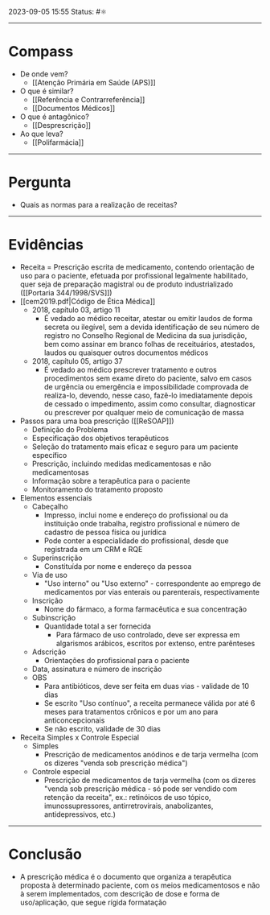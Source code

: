 2023-09-05 15:55
Status: #⚛ 

---
# Compass
- De onde vem?
	- [[Atenção Primária em Saúde (APS)]]
- O que é similar?
	- [[Referência e Contrarreferência]]
	- [[Documentos Médicos]]
- O que é antagônico?
	- [[Desprescrição]]
- Ao que leva?
	- [[Polifarmácia]]

----
# Pergunta
- Quais as normas para a realização de receitas?

---- 
# Evidências
- Receita = Prescrição escrita de medicamento, contendo orientação de uso para o paciente, efetuada por profissional legalmente habilitado, quer seja de preparação magistral ou de produto industrializado ([[Portaria 344/1998/SVS]])
- [[cem2019.pdf|Código de Ética Médica]] 
	- 2018, capítulo 03, artigo 11
		- É vedado ao médico receitar, atestar ou emitir laudos de forma secreta ou ilegível, sem a devida identificação de seu número de registro no Conselho Regional de Medicina da sua jurisdição, bem como assinar em branco folhas de receituários, atestados, laudos ou quaisquer outros documentos médicos
	- 2018, capítulo 05, artigo 37
		- É vedado ao médico prescrever tratamento e outros procedimentos sem exame direto do paciente, salvo em casos de urgência ou emergência e impossibilidade comprovada de realiza-lo, devendo, nesse caso, fazê-lo imediatamente depois de cessado o impedimento, assim como consultar, diagnosticar ou prescrever por qualquer meio de comunicação de massa
- Passos para uma boa prescrição ([[ReSOAP]])
	- Definição do Problema
	- Especificação dos objetivos terapêuticos
	- Seleção do tratamento mais eficaz e seguro para um paciente específico
	- Prescrição, incluindo medidas medicamentosas e não medicamentosas
	- Informação sobre a terapêutica para o paciente
	- Monitoramento do tratamento proposto
- Elementos essenciais
	- Cabeçalho
		- Impresso, inclui nome e endereço do profissional ou da instituição onde trabalha, registro profissional e número de cadastro de pessoa física ou jurídica
		- Pode conter a especialidade do profissional, desde que registrada em um CRM e RQE
	- Superinscrição
		- Constituída por nome e endereço da pessoa
	- Via de uso
		- "Uso interno" ou "Uso externo" - correspondente ao emprego de medicamentos por vias enterais ou parenterais, respectivamente
	- Inscrição
		- Nome do fármaco, a forma farmacêutica e sua concentração
	- Subinscrição
		- Quantidade total a ser fornecida
			- Para fármaco de uso controlado, deve ser expressa em algarismos arábicos, escritos por extenso, entre parênteses
	- Adscrição
		- Orientações do profissional para o paciente
	- Data, assinatura e número de inscrição 
	- OBS
		- Para antibióticos, deve ser feita em duas vias - validade de 10 dias
		- Se escrito "Uso contínuo", a receita permanece válida por até 6 meses para tratamentos crônicos e por um ano para anticoncepcionais
		- Se não escrito, validade de 30 dias
- Receita Simples x Controle Especial
	- Simples
		- Prescrição de medicamentos anódinos e de tarja vermelha (com os dizeres "venda sob prescrição médica")
	- Controle especial
		- Prescrição de medicamentos de tarja vermelha (com os dizeres "venda sob prescrição médica - só pode ser vendido com retenção da receita", ex.: retinóicos de uso tópico, imunossupressores, antirretrovirais, anabolizantes, antidepressivos, etc.)
----  
# Conclusão
- A prescrição médica é o documento que organiza a terapêutica proposta à determinado paciente, com os meios medicamentosos e não à serem implementados, com descrição de dose e forma de uso/aplicação, que segue rígida formatação